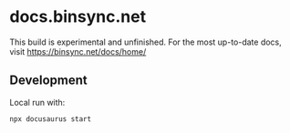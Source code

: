 # docs.binsync.net
This build is experimental and unfinished. For the most up-to-date docs, visit https://binsync.net/docs/home/

## Development
Local run with:
```
npx docusaurus start
```
